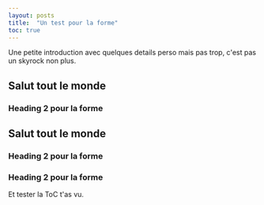 ```yaml
---
layout: posts
title:  "Un test pour la forme"
toc: true
---
```



Une petite introduction avec quelques details perso mais pas trop, c'est pas un skyrock non plus. 

<h2>Salut tout le monde</h2>

<h3>Heading 2 pour la forme</h3>

<h2>Salut tout le monde</h2>

<h3>Heading 2 pour la forme</h3>
<h3>Heading 2 pour la forme</h3>

Et tester la ToC t'as vu.